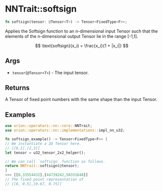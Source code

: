 # NNTrait::softsign

```rust
fn softsign(tensor: @Tensor<T>) -> Tensor<FixedType<F>>;
```

Applies the Softsign function to an n-dimensional input Tensor such that the elements of the n-dimensional output Tensor lie in the range \[-1,1].

$$
\text{softsign}(x_i) = \frac{x_i}{1 + |x_i|}
$$

## Args

* `tensor`(`@Tensor<T>`) - The input tensor.

## Returns

A Tensor of fixed point numbers with the same shape than the input Tensor.

## Examples

```rust
use orion::operators::nn::core::NNTrait;
use orion::operators::nn::implementations::impl_nn_u32;

fn softsign_example() -> Tensor<FixedType<F>> {
// We instantiate a 2D Tensor here.
// [[0,1],[2,3]]
let tensor = u32_tensor_2x2_helper();

// We can call `softsign` function as follows.
return NNTrait::softsign(@tensor);
}
>>> [[0,33554432],[44739242,50331648]]
// The fixed point representation of
// [[0, 0.5],[0.67, 0.75]]
```
